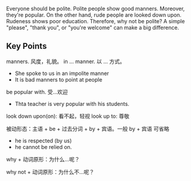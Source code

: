 Everyone should be polite. Polite people show good manners. Moreover, they're popular. On the other hand, rude people are looked down upon. Rudeness shows poor education.
Therefore, why not be polite? A simple "please", "thank you", or "you're welcome" can make a big difference.

## Key Points
manners. 风度，礼貌。 in ... manner. 以 ... 方式。
- She spoke to us in an impolite manner
- It is bad manners to point at people

be popular with. 受...欢迎
- Thta teacher is very popular with his students.

look down upon(on): 看不起，轻视
look up to: 尊敬

被动形态：主语 + be + 过去分词 + by + 宾语。一般 by + 宾语 可省略
- he is respected (by us)
- he cannot be relied on.

why + 动词原形：为什么...呢？

why not + 动词原形：为什么不...呢？

